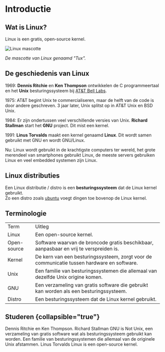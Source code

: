 # Introductie

## Wat is Linux?

Linux is een gratis, <tooltip term="open-source">open-source</tooltip> <tooltip term="kernel">kernel</tooltip>.

<img src="Tux.png" alt="Linux mascotte"/>

*De mascotte van Linux genaamd "Tux".*

## De geschiedenis van Linux

1969: **Dennis Ritchie** en **Ken Thompson** ontwikkelen de C programmeertaal en het <tooltip term="unix">**Unix**</tooltip>
besturingssysteem bij [AT&T Bell Labs](https://en.wikipedia.org/wiki/Bell_Labs#1960s).

1975: AT&T begint Unix te commercialiseren, maar de helft van de code is door andere geschreven. 
3 jaar later, Unix splitst op in AT&T Unix en <tooltip term="bsd-unix">BSD Unix</tooltip>.

1984: Er zijn ondertussen veel verschillende versies van Unix.
**Richard Stallman** start het <tooltip term="gnu">**GNU**</tooltip> project. Dit mist een kernel.

1991: **Linus Torvalds** maakt een kernel genaamd **Linux**. Dit wordt samen gebruikt met GNU en wordt
<tooltip term="gnu-linux">GNU/Linux</tooltip>.

Nu: Linux wordt gebruikt in de krachtigste computers ter wereld, het grote merendeel van smartphones gebruikt Linux,
de meeste servers gebruiken Linux en veel <tooltip term="embedded-systeem">embedded systemen</tooltip> zijn Linux.

## Linux distributies

Een Linux distributie / distro is een **besturingssysteem** dat de Linux kernel gebruikt.\
Zo een distro zoals [ubuntu](https://ubuntu.com/) voegt dingen toe bovenop de Linux kernel.

## Terminologie

<table>
    <tr>
        <td>Term</td>
        <td>Uitleg</td>
    </tr>
    <tr>
        <td>Linux</td>
        <td>Een open-source kernel.</td>
    </tr>
    <tr>
        <td>Open-source</td>
        <td>Software waarvan de broncode gratis beschikbaar, aanpasbaar en vrij te verspreiden is.</td>
    </tr>
    <tr>
        <td>Kernel</td>
        <td>De kern van een besturingssysteem, zorgt voor de communicatie tussen hardware en software.</td>
    </tr>
    <tr>
        <td>Unix</td>
        <td>Een familie van besturingssystemen die allemaal van dezelfde Unix origine komen.</td>
    </tr>
    <tr>
        <td>GNU</td>
        <td>Een verzameling van gratis software die gebruikt kan worden als een besturingssysteem.</td>
    </tr>
    <tr>
        <td>Distro</td>
        <td>Een besturingssysteem dat de Linux kernel gebruikt.</td>
    </tr>
</table>

## Studeren {collapsible="true"}

<deflist collapsible="true">
    <def title="Welke personen hebben Unix uitgevonden?">
        <control>Dennis Ritchie</control> en <control>Ken Thompson</control>.
    </def>
    <def title="Wie heeft GNU uitgevonden?">
        <control>Richard Stallman</control>
    </def>
    <def title="Wat is GNU?">
        <control>GNU is Not Unix</control>, een verzameling van gratis software wat als <control>besturingssysteem</control>
        gebruikt kan worden.
    </def>
    <def title="Wat is Unix?">
        Een <control>familie van besturingssystemen</control> die allemaal van de originele Unix afstammen.
    </def>
    <def title="Wie heeft Linux uitgevonden?">
        <control>Linus Torvalds</control>
    </def>
    <def title="Wat is Linux?">
        Linux is een <control>open-source kernel</control>.
    </def>
</deflist>